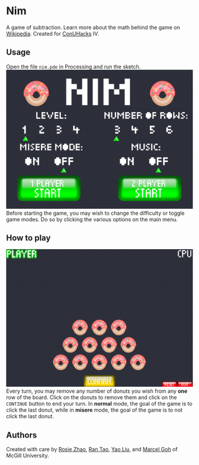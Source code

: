 # Nim
A game of subtraction. Learn more about the math behind the game on [Wikipedia](https://en.wikipedia.org/wiki/Nim). Created for [ConUHacks](https://conuhacks.io) IV.

## Usage
Open the file `nim.pde` in Processing and run the sketch.
![menu-screen](media/menu_screen.png)
Before starting the game, you may wish to change the difficulty or toggle game modes. Do so by clicking the various options on the main menu.

## How to play
![game-screen](media/game_screen.png)
Every turn, you may remove any number of donuts you wish from any __one__ row of the board. Click on the donuts to remove them and click on the `CONTINUE` button to end your turn. In __normal__ mode, the goal of the game is to click the last donut, while in __misere__ mode, the goal of the game is to not click the last donut.

## Authors
Created with care by [Rosie Zhao](https://github.com/rosieyzh), [Ran Tao](https://github.com/generantao), [Yao Liu](https://github.com/yolu16), and [Marcel Goh](https://github.com/marcelgoh) of McGill University.
